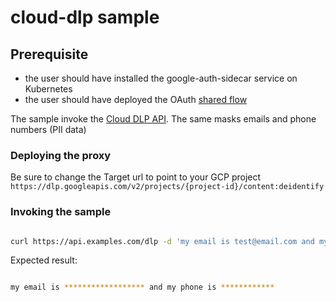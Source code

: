 # cloud-dlp sample

## Prerequisite

* the user should have installed the google-auth-sidecar service on Kubernetes
* the user should have deployed the OAuth [shared flow](../oauth-sharedflow)

The sample invoke the [Cloud DLP API](https://cloud.google.com/dlp/docs). The same masks emails and phone numbers (PII data)

### Deploying the proxy

Be sure to change the Target url to point to your GCP project
`https://dlp.googleapis.com/v2/projects/{project-id}/content:deidentify`

### Invoking the sample

```bash

curl https://api.examples.com/dlp -d 'my email is test@email.com and my phone is 123-456-7890'
```

Expected result:

```bash

my email is ****************** and my phone is ************
```